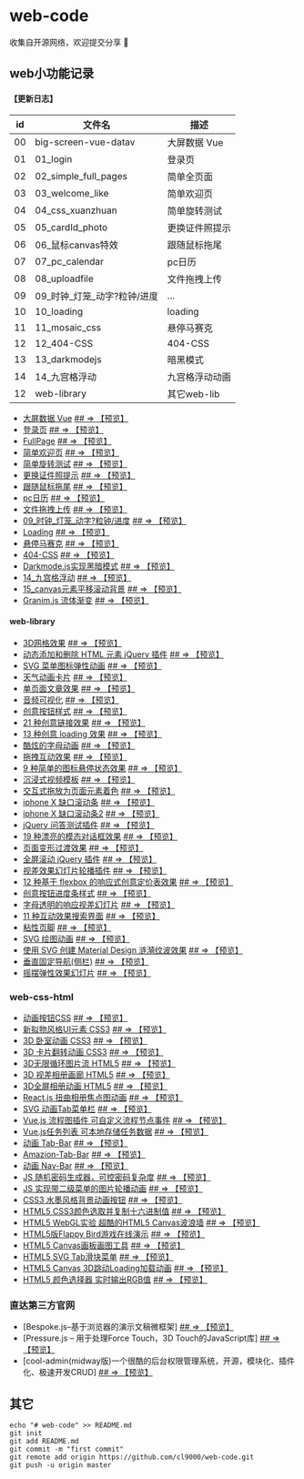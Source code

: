 # web-code

收集自开源网络，欢迎提交分享 🎉

## web小功能记录

#### 【更新日志】

| id | 文件名 | 描述 |
| --- | --- | --
| 00 | big-screen-vue-datav | 大屏数据 Vue|
| 01 | 01_login | 登录页 |
| 02 | 02_simple_full_pages | 简单全页面 |
| 03 | 03_welcome_like | 简单欢迎页 |
| 04 | 04_css_xuanzhuan | 简单旋转测试 |
| 05 | 05_cardId_photo | 更换证件照提示 |
| 06 | 06_鼠标canvas特效 | 跟随鼠标拖尾 |
| 07 | 07_pc_calendar | pc日历 |
| 08 | 08_uploadfile | 文件拖拽上传 |
| 09 | 09_时钟_灯笼_动字?粒钟/进度 | ... |
| 10 | 10_loading | loading |
| 11 | 11_mosaic_css | 悬停马赛克 |
| 12 | 12_404-CSS | 404-CSS |
| 13 | 13_darkmodejs | 暗黑模式 |
| 14 | 14_九宫格浮动 | 九宫格浮动动画 |
| 12 | web-library | 其它web-lib |



* [大屏数据 Vue](big-screen-vue-datav ) <a href="http://cl9000.gitee.io/web-code/big-screen-vue-datav/"> ## => 【预览】</a>
* [登录页](01_login) <a href="http://cl9000.gitee.io/web-code/01_login/"> ## => 【预览】</a>
* [FullPage](02_simple_full_pages) <a href="http://cl9000.gitee.io/web-code/02_simple_full_pages/"> ## => 【预览】</a>
* [简单欢迎页](03_welcome_like) <a href="http://cl9000.gitee.io/web-code/03_welcome_like/"> ## => 【预览】</a>
* [简单旋转测试](04_css_xuanzhuan) <a href="http://cl9000.gitee.io/web-code/04_css_xuanzhuan/"> ## => 【预览】</a>
* [更换证件照提示](05_cardId_photo) <a href="http://cl9000.gitee.io/web-code/05_cardId_photo/"> ## => 【预览】</a>
* [跟随鼠标拖尾](06_鼠标canvas特效) <a href="http://cl9000.gitee.io/web-code/06_鼠标canvas特效/"> ## => 【预览】</a>
* [pc日历](07_pc_calendar) <a href="http://cl9000.gitee.io/web-code/07_pc_calendar/"> ## => 【预览】</a>
* [文件拖拽上传](08_uploadfile) <a href="http://cl9000.gitee.io/web-code/08_uploadfile/"> ## => 【预览】</a>
* [09_时钟_灯笼_动字?粒钟/进度](09_时钟_灯笼_动字?粒钟/进度) <a href="http://cl9000.gitee.io/web-code/web-library/3DGridEffect/"> ## => 【预览】</a>
* [Loading](10_loading) <a href="http://cl9000.gitee.io/web-code/10_loading/"> ## => 【预览】</a>
* [悬停马赛克](11_mosaic_css) <a href="http://cl9000.gitee.io/web-code/11_mosaic_css/"> ## => 【预览】</a>
* [404-CSS](12_404-CSS) <a href="http://cl9000.gitee.io/web-code/12_404-CSS/"> ## => 【预览】</a>
* [Darkmode.js实现黑暗模式](13_darkmodejs) <a href="http://cl9000.gitee.io/web-code/13_darkmodejs/"> ## => 【预览】</a>
* [14_九宫格浮动](14_九宫格浮动) <a href="http://cl9000.gitee.io/web-code/14_九宫格浮动/"> ## => 【预览】</a>
* [15_canvas元素平移滚动背景](15_canvas元素平移滚动背景) <a href="http://cl9000.gitee.io/web-code/15_canvas元素平移滚动背景/"> ## => 【预览】</a>
* [Granim.js 流体渐变](granim.js) <a href="https://sarcadass.github.io/granim.js/"> ## => 【预览】</a>

#### web-library
* [3D网格效果](web-library/3DGridEffect) <a href="http://cl9000.gitee.io/web-code/web-library/3DGridEffect/"> ## => 【预览】</a>
* [动态添加和删除 HTML 元素 jQuery 插件](web-library/addel) <a href="http://cl9000.gitee.io/web-code/web-library/addel/"> ## => 【预览】</a>
* [SVG 菜单图标弹性动画](web-library/AnimatedMenuIcon) <a href="http://cl9000.gitee.io/web-code/web-library/AnimatedMenuIcon/"> ## => 【预览】</a>
* [天气动画卡片](web-library/AnimatedWeatherCards) <a href="http://cl9000.gitee.io/web-code/web-library/AnimatedWeatherCards/"> ## => 【预览】</a>
* [单页面文章效果](web-library/ArticleIntroEffects) <a href="http://cl9000.gitee.io/web-code/web-library/ArticleIntroEffects/"> ## => 【预览】</a>
* [音频可视化](web-library/AudioVisualizers) <a href="http://cl9000.gitee.io/web-code/web-library/AudioVisualizers/"> ## => 【预览】</a>
* [创意按钮样式](web-library/CreativeButtons) <a href="http://cl9000.gitee.io/web-code/web-library/CreativeButtons/"> ## => 【预览】</a>
* [21 种创意链接效果](web-library/CreativeLinkEffects) <a href="http://cl9000.gitee.io/web-code/web-library/CreativeLinkEffects/"> ## => 【预览】</a>
* [13 种创意 loading 效果](web-library/CreativeLoadingEffects) <a href="http://cl9000.gitee.io/web-code/web-library/CreativeLoadingEffects/"> ## => 【预览】</a>
* [酷炫的字母动画](web-library/DecorativeLetterAnimations) <a href="http://cl9000.gitee.io/web-code/web-library/DecorativeLetterAnimations/"> ## => 【预览】</a>
* [拖拽互动效果](web-library/DragDropInteractions) <a href="http://cl9000.gitee.io/web-code/web-library/DragDropInteractions/"> ## => 【预览】</a>
* [9 种简单的图标悬停状态效果](web-library/IconHoverEffects) <a href="http://cl9000.gitee.io/web-code/web-library/IconHoverEffects/"> ## => 【预览】</a>
* [沉浸式视频模板](web-library/immersive-video-template) <a href="http://cl9000.gitee.io/web-code/web-library/immersive-video-template/"> ## => 【预览】</a>
* [交互式拖放为页面元素着色](web-library/InteractiveColoringConcept) <a href="http://cl9000.gitee.io/web-code/web-library/InteractiveColoringConcept/"> ## => 【预览】</a>
* [iphone X 缺口滚动条](web-library/iphone-notch-scroll) <a href="http://cl9000.gitee.io/web-code/web-library/iphone-notch-scroll/"> ## => 【预览】</a>
* [iphone X 缺口滚动条2](web-library/iphone-notch-scroll-2) <a href="http://cl9000.gitee.io/web-code/web-library/iphone-notch-scroll-2/"> ## => 【预览】</a>
* [jQuery 问答测试插件](web-library/jQuery-Quiz) <a href="http://cl9000.gitee.io/web-code/web-library/jQuery-Quiz/"> ## => 【预览】</a>
* [19 种漂亮的模态对话框效果](web-library/ModalWindowEffects) <a href="http://cl9000.gitee.io/web-code/web-library/ModalWindowEffects/"> ## => 【预览】</a>
* [页面变形过渡效果](web-library/MorphingPageTransition) <a href="http://cl9000.gitee.io/web-code/web-library/MorphingPageTransition/"> ## => 【预览】</a>
* [全屏滚动 jQuery 插件](web-library/pagePiling.js) <a href="http://cl9000.gitee.io/web-code/web-library/pagePiling.js/"> ## => 【预览】</a>
* [视差效果幻灯片轮播插件](web-library/parallax-Flickity) <a href="http://cl9000.gitee.io/web-code/web-library/parallax-Flickity/"> ## => 【预览】</a>
* [12 种基于 flexbox 的响应式创意定价表效果](web-library/PricingTablesInspiration) <a href="http://cl9000.gitee.io/web-code/web-library/PricingTablesInspiration/"> ## => 【预览】</a>
* [创意按钮进度条样式](web-library/ProgressButtonStyles) <a href="http://cl9000.gitee.io/web-code/web-library/ProgressButtonStyles/"> ## => 【预览】</a>
* [字母透明的响应视差幻灯片](web-library/ResponsiveParallaxDrag-Slider) <a href="http://cl9000.gitee.io/web-code/web-library/ResponsiveParallaxDrag-Slider/"> ## => 【预览】</a>
* [11 种互动效果搜索界面](web-library/SearchUIEffects) <a href="http://cl9000.gitee.io/web-code/web-library/SearchUIEffects/"> ## => 【预览】</a>
* [粘性页脚](web-library/sticky-footers) <a href="http://cl9000.gitee.io/web-code/web-library/sticky-footers/"> ## => 【预览】</a>
* [SVG 绘图动画](web-library/SVGDrawingAnimation) <a href="http://cl9000.gitee.io/web-code/web-library/SVGDrawingAnimation/"> ## => 【预览】</a>
* [使用 SVG 创建 Material Design 涟漪纹波效果](web-library/svgripples) <a href="http://cl9000.gitee.io/web-code/web-library/svgripples/"> ## => 【预览】</a>
* [垂直固定导航(侧栏)](web-library/vertical-fixed-navigation) <a href="http://cl9000.gitee.io/web-code/web-library/vertical-fixed-navigation/"> ## => 【预览】</a>
* [摇摆弹性效果幻灯片](web-library/WobblySlideshowEffect) <a href="http://cl9000.gitee.io/web-code/web-library/WobblySlideshowEffect/"> ## => 【预览】</a>

### web-css-html
* [动画按钮CSS](web-css-html/css3-animated-buttons) <a href="http://cl9000.gitee.io/web-code/web-css-html/css3-animated-buttons/"> ## => 【预览】</a>
* [新拟物风格UI元素 CSS3](web-css-html/css3-neumorphic-elements) <a href="http://cl9000.gitee.io/web-code/web-css-html/css3-neumorphic-elements/"> ## => 【预览】</a>
* [3D 卧室动画 CSS3](web-css-html/css3-3d-bedroom) <a href="http://cl9000.gitee.io/web-code/web-css-html/css3-3d-bedroom/"> ## => 【预览】</a>
* [3D 卡片翻转动画 CSS3](web-css-html/css3-3d-card-rotate) <a href="http://cl9000.gitee.io/web-code/web-css-html/css3-3d-card-rotate/"> ## => 【预览】</a>
* [3D无限循环图片流 HTML5](web-css-html/html5-3d-infinite-flow) <a href="http://cl9000.gitee.io/web-code/web-css-html/html5-3d-infinite-flow/"> ## => 【预览】</a>
* [3D 视差相册画廊 HTML5](web-css-html/html5-3d-parallax-photos) <a href="http://cl9000.gitee.io/web-code/web-css-html/html5-3d-parallax-photos/"> ## => 【预览】</a>
* [3D全屏相册动画 HTML5](web-css-html/html5-3d-slider) <a href="http://cl9000.gitee.io/web-code/web-css-html/html5-3d-slider/"> ## => 【预览】</a>
* [React.js 扭曲相册焦点图动画](web-css-html/react-js-image-slider) <a href="http://cl9000.gitee.io/web-code/web-css-html/react-js-image-slider/"> ## => 【预览】</a>
* [SVG 动画Tab菜单栏](web-css-html/svg-animated-tab-menu) <a href="http://cl9000.gitee.io/web-code/web-css-html/svg-animated-tab-menu/"> ## => 【预览】</a>
* [Vue.js 流程图插件 可自定义流程节点事件](web-css-html/vue-js-flow-chart) <a href="http://cl9000.gitee.io/web-code/web-css-html/vue-js-flow-chart/"> ## => 【预览】</a>
* [Vue.js任务列表 可本地存储任务数据](web-css-html/vue-js-todo-list) <a href="http://cl9000.gitee.io/web-code/web-css-html/vue-js-todo-list/"> ## => 【预览】</a>
* [动画 Tab-Bar](web-css-html/animated-tab-bar_v2.0) <a href="http://cl9000.gitee.io/web-code/web-css-html/animated-tab-bar_v2.0/"> ## => 【预览】</a>
* [Amazion-Tab-Bar](web-css-html/amazion-tab-bar) <a href="http://cl9000.gitee.io/web-code/web-css-html/amazion-tab-bar/"> ## => 【预览】</a>
* [动画 Nav-Bar](web-css-html/aNavigation-Bar) <a href="http://cl9000.gitee.io/web-code/web-css-html/Navigation-Bar/"> ## => 【预览】</a>
* [JS 随机密码生成器，可控密码复杂度](web-css-html/js-passwd-generator) <a href="http://cl9000.gitee.io/web-code/web-css-html/js-passwd-generator/"> ## => 【预览】</a>
* [JS 实现带二级菜单的图片轮播动画](web-css-html/js-image-player-menu) <a href="http://cl9000.gitee.io/web-code/web-css-html/js-image-player-menu/"> ## => 【预览】</a>
* [CSS3 水墨风格背景动画按钮](web-css-html/css3-ink-button) <a href="http://cl9000.gitee.io/web-code/web-css-html/css3-ink-button/"> ## => 【预览】</a>
* [HTML5 CSS3颜色选取并复制十六进制值](web-css-html/html5-css3-color-copy) <a href="http://cl9000.gitee.io/web-code/web-css-html/html5-css3-color-copy/"> ## => 【预览】</a>
* [HTML5 WebGL实验 超酷的HTML5 Canvas波浪墙](web-css-html/voxels-liquid) <a href="http://cl9000.gitee.io/web-code/web-css-html/voxels-liquid/"> ## => 【预览】</a>
* [HTML5版Flappy Bird游戏在线演示](web-css-html/html5-flappy-bird) <a href="http://cl9000.gitee.io/web-code/web-css-html/html5-flappy-bird/"> ## => 【预览】</a>
* [HTML5 Canvas画板画图工具](web-css-html/html5-canvas-drawing) <a href="http://cl9000.gitee.io/web-code/web-css-html/html5-canvas-drawing/"> ## => 【预览】</a>
* [HTML5 SVG Tab滑块菜单](web-css-html/html5-svg-tab-slider) <a href="http://cl9000.gitee.io/web-code/web-css-html/html5-svg-tab-slider/"> ## => 【预览】</a>
* [HTML5 Canvas 3D跳动Loading加载动画](web-css-html/html5-canvas-3d-loading) <a href="http://cl9000.gitee.io/web-code/web-css-html/html5-canvas-3d-loading/"> ## => 【预览】</a>
* [HTML5 颜色选择器 实时输出RGB值](web-css-html/html5-color-picker-rgb) <a href="http://cl9000.gitee.io/web-code/web-css-html/html5-color-picker-rgb/"> ## => 【预览】</a>





### 直达第三方官网
* [Bespoke.js–基于浏览器的演示文稿微框架] <a href="http://markdalgleish.com/projects/bespoke.js/"> ## => 【预览】</a>
* [Pressure.js – 用于处理Force Touch，3D Touch的JavaScript库] <a href="https://pressurejs.com/"> ## => 【预览】</a> 
* [cool-admin(midway版)一个很酷的后台权限管理系统，开源，模块化、插件化、极速开发CRUD] <a href="https://gitee.com/cl9000/cool-admin-midway"> ## => 【预览】</a> 





## 其它
```
echo "# web-code" >> README.md
git init
git add README.md
git commit -m "first commit"
git remote add origin https://github.com/cl9000/web-code.git
git push -u origin master
```
